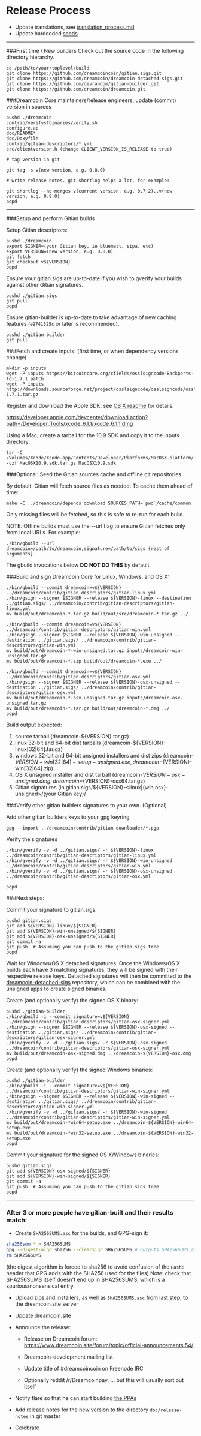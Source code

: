 Release Process
====================

* Update translations, see [translation_process.md](https://github.com/dreamcoin/dreamcoin/blob/master/doc/translation_process.md#syncing-with-transifex)
* Update hardcoded [seeds](/contrib/seeds)

* * *

###First time / New builders
Check out the source code in the following directory hierarchy.

	cd /path/to/your/toplevel/build
	git clone https://github.com/dreamcoincoin/gitian.sigs.git
	git clone https://github.com/dreamcoin/dreamcoin-detached-sigs.git
	git clone https://github.com/devrandom/gitian-builder.git
	git clone https://github.com/dreamcoin/dreamcoin.git

###Dreamcoin Core maintainers/release engineers, update (commit) version in sources

	pushd ./dreamcoin
	contrib/verifysfbinaries/verify.sh
	configure.ac
	doc/README*
	doc/Doxyfile
	contrib/gitian-descriptors/*.yml
	src/clientversion.h (change CLIENT_VERSION_IS_RELEASE to true)

	# tag version in git

	git tag -s v(new version, e.g. 0.8.0)

	# write release notes. git shortlog helps a lot, for example:

	git shortlog --no-merges v(current version, e.g. 0.7.2)..v(new version, e.g. 0.8.0)
	popd

* * *

###Setup and perform Gitian builds

 Setup Gitian descriptors:

	pushd ./dreamcoin
	export SIGNER=(your Gitian key, ie bluematt, sipa, etc)
	export VERSION=(new version, e.g. 0.8.0)
	git fetch
	git checkout v${VERSION}
	popd

  Ensure your gitian.sigs are up-to-date if you wish to gverify your builds against other Gitian signatures.

	pushd ./gitian.sigs
	git pull
	popd

  Ensure gitian-builder is up-to-date to take advantage of new caching features (`e9741525c` or later is recommended).

	pushd ./gitian-builder
	git pull

###Fetch and create inputs: (first time, or when dependency versions change)

	mkdir -p inputs
	wget -P inputs https://bitcoincore.org/cfields/osslsigncode-Backports-to-1.7.1.patch
	wget -P inputs http://downloads.sourceforge.net/project/osslsigncode/osslsigncode/osslsigncode-1.7.1.tar.gz

 Register and download the Apple SDK: see [OS X readme](README_osx.txt) for details.

 https://developer.apple.com/devcenter/download.action?path=/Developer_Tools/xcode_6.1.1/xcode_6.1.1.dmg

 Using a Mac, create a tarball for the 10.9 SDK and copy it to the inputs directory:

	tar -C /Volumes/Xcode/Xcode.app/Contents/Developer/Platforms/MacOSX.platform/Developer/SDKs/ -czf MacOSX10.9.sdk.tar.gz MacOSX10.9.sdk

###Optional: Seed the Gitian sources cache and offline git repositories

By default, Gitian will fetch source files as needed. To cache them ahead of time:

	make -C ../dreamcoin/depends download SOURCES_PATH=`pwd`/cache/common

Only missing files will be fetched, so this is safe to re-run for each build.

NOTE: Offline builds must use the --url flag to ensure Gitian fetches only from local URLs. For example:
```
./bin/gbuild --url dreamcoin=/path/to/dreamcoin,signature=/path/to/sigs {rest of arguments}
```
The gbuild invocations below <b>DO NOT DO THIS</b> by default.

###Build and sign Dreamcoin Core for Linux, Windows, and OS X:

	./bin/gbuild --commit dreamcoin=v${VERSION} ../dreamcoin/contrib/gitian-descriptors/gitian-linux.yml
	./bin/gsign --signer $SIGNER --release ${VERSION}-linux --destination ../gitian.sigs/ ../dreamcoin/contrib/gitian-descriptors/gitian-linux.yml
	mv build/out/dreamcoin-*.tar.gz build/out/src/dreamcoin-*.tar.gz ../

	./bin/gbuild --commit dreamcoin=v${VERSION} ../dreamcoin/contrib/gitian-descriptors/gitian-win.yml
	./bin/gsign --signer $SIGNER --release ${VERSION}-win-unsigned --destination ../gitian.sigs/ ../dreamcoin/contrib/gitian-descriptors/gitian-win.yml
	mv build/out/dreamcoin-*-win-unsigned.tar.gz inputs/dreamcoin-win-unsigned.tar.gz
	mv build/out/dreamcoin-*.zip build/out/dreamcoin-*.exe ../

	./bin/gbuild --commit dreamcoin=v${VERSION} ../dreamcoin/contrib/gitian-descriptors/gitian-osx.yml
	./bin/gsign --signer $SIGNER --release ${VERSION}-osx-unsigned --destination ../gitian.sigs/ ../dreamcoin/contrib/gitian-descriptors/gitian-osx.yml
	mv build/out/dreamcoin-*-osx-unsigned.tar.gz inputs/dreamcoin-osx-unsigned.tar.gz
	mv build/out/dreamcoin-*.tar.gz build/out/dreamcoin-*.dmg ../
	popd

  Build output expected:

  1. source tarball (dreamcoin-${VERSION}.tar.gz)
  2. linux 32-bit and 64-bit dist tarballs (dreamcoin-${VERSION}-linux[32|64].tar.gz)
  3. windows 32-bit and 64-bit unsigned installers and dist zips (dreamcoin-${VERSION}-win[32|64]-setup-unsigned.exe, dreamcoin-${VERSION}-win[32|64].zip)
  4. OS X unsigned installer and dist tarball (dreamcoin-${VERSION}-osx-unsigned.dmg, dreamcoin-${VERSION}-osx64.tar.gz)
  5. Gitian signatures (in gitian.sigs/${VERSION}-<linux|{win,osx}-unsigned>/(your Gitian key)/

###Verify other gitian builders signatures to your own. (Optional)

  Add other gitian builders keys to your gpg keyring

	gpg --import ../dreamcoin/contrib/gitian-downloader/*.pgp

  Verify the signatures

	./bin/gverify -v -d ../gitian.sigs/ -r ${VERSION}-linux ../dreamcoin/contrib/gitian-descriptors/gitian-linux.yml
	./bin/gverify -v -d ../gitian.sigs/ -r ${VERSION}-win-unsigned ../dreamcoin/contrib/gitian-descriptors/gitian-win.yml
	./bin/gverify -v -d ../gitian.sigs/ -r ${VERSION}-osx-unsigned ../dreamcoin/contrib/gitian-descriptors/gitian-osx.yml

	popd

###Next steps:

Commit your signature to gitian.sigs:

	pushd gitian.sigs
	git add ${VERSION}-linux/${SIGNER}
	git add ${VERSION}-win-unsigned/${SIGNER}
	git add ${VERSION}-osx-unsigned/${SIGNER}
	git commit -a
	git push  # Assuming you can push to the gitian.sigs tree
	popd

  Wait for Windows/OS X detached signatures:
	Once the Windows/OS X builds each have 3 matching signatures, they will be signed with their respective release keys.
	Detached signatures will then be committed to the [dreamcoin-detached-sigs](https://github.com/dreamcoin/dreamcoin-detached-sigs) repository, which can be combined with the unsigned apps to create signed binaries.

  Create (and optionally verify) the signed OS X binary:

	pushd ./gitian-builder
	./bin/gbuild -i --commit signature=v${VERSION} ../dreamcoin/contrib/gitian-descriptors/gitian-osx-signer.yml
	./bin/gsign --signer $SIGNER --release ${VERSION}-osx-signed --destination ../gitian.sigs/ ../dreamcoin/contrib/gitian-descriptors/gitian-osx-signer.yml
	./bin/gverify -v -d ../gitian.sigs/ -r ${VERSION}-osx-signed ../dreamcoin/contrib/gitian-descriptors/gitian-osx-signer.yml
	mv build/out/dreamcoin-osx-signed.dmg ../dreamcoin-${VERSION}-osx.dmg
	popd

  Create (and optionally verify) the signed Windows binaries:

	pushd ./gitian-builder
	./bin/gbuild -i --commit signature=v${VERSION} ../dreamcoin/contrib/gitian-descriptors/gitian-win-signer.yml
	./bin/gsign --signer $SIGNER --release ${VERSION}-win-signed --destination ../gitian.sigs/ ../dreamcoin/contrib/gitian-descriptors/gitian-win-signer.yml
	./bin/gverify -v -d ../gitian.sigs/ -r ${VERSION}-win-signed ../dreamcoin/contrib/gitian-descriptors/gitian-win-signer.yml
	mv build/out/dreamcoin-*win64-setup.exe ../dreamcoin-${VERSION}-win64-setup.exe
	mv build/out/dreamcoin-*win32-setup.exe ../dreamcoin-${VERSION}-win32-setup.exe
	popd

Commit your signature for the signed OS X/Windows binaries:

	pushd gitian.sigs
	git add ${VERSION}-osx-signed/${SIGNER}
	git add ${VERSION}-win-signed/${SIGNER}
	git commit -a
	git push  # Assuming you can push to the gitian.sigs tree
	popd

-------------------------------------------------------------------------

### After 3 or more people have gitian-built and their results match:

- Create `SHA256SUMS.asc` for the builds, and GPG-sign it:
```bash
sha256sum * > SHA256SUMS
gpg --digest-algo sha256 --clearsign SHA256SUMS # outputs SHA256SUMS.asc
rm SHA256SUMS
```
(the digest algorithm is forced to sha256 to avoid confusion of the `Hash:` header that GPG adds with the SHA256 used for the files)
Note: check that SHA256SUMS itself doesn't end up in SHA256SUMS, which is a spurious/nonsensical entry.

- Upload zips and installers, as well as `SHA256SUMS.asc` from last step, to the dreamcoin.site server

- Update dreamcoin.site

- Announce the release:

  - Release on Dreamcoin forum: https://www.dreamcoin.site/forum/topic/official-announcements.54/

  - Dreamcoin-development mailing list

  - Update title of #dreamcoincoin on Freenode IRC

  - Optionally reddit /r/Dreamcoinpay, ... but this will usually sort out itself

- Notify flare so that he can start building [the PPAs](https://launchpad.net/~dreamcoin.site/+archive/ubuntu/dreamcoin)

- Add release notes for the new version to the directory `doc/release-notes` in git master

- Celebrate
